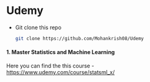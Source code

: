 # Udemy

- Git clone this repo

    ```bash
    git clone https://github.com/Mohankrish08/Udemy

#### 1. Master Statistics and Machine Learning

Here you can find the this course - https://www.udemy.com/course/statsml_x/